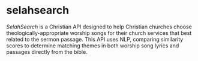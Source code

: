 # selahsearch
*SelahSearch* is a Christian API designed to help Christian churches choose theologically-appropriate worship songs for their church services that best related to the sermon passage. This API uses NLP, comparing similarity scores to determine matching themes in both worship song lyrics and passages directly from the bible.
